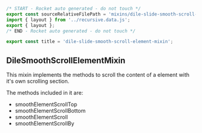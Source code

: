 ```js server
/* START - Rocket auto generated - do not touch */
export const sourceRelativeFilePath = 'mixins/dile-slide-smooth-scroll-element-mixin.rocket.md';
import { layout } from '../recursive.data.js';
export { layout };
/* END - Rocket auto generated - do not touch */

export const title = 'dile-slide-smooth-scroll-element-mixin';

```

## DileSmoothScrollElementMixin

This mixin implements the methods to scroll the content of a element with it's own scrolling section.

The methods included in it are:

- smoothElementScrollTop
- smoothElementScrollBottom
- smoothElementScroll
- smoothElementScrollBy


